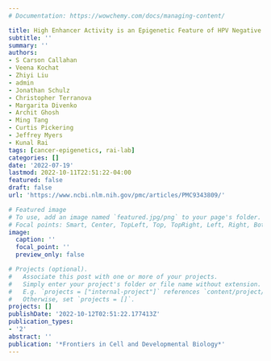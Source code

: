 ```yaml
---
# Documentation: https://wowchemy.com/docs/managing-content/

title: High Enhancer Activity is an Epigenetic Feature of HPV Negative Atypical Head and Neck Squamous Cell Carcinoma
subtitle: ''
summary: ''
authors:
- S Carson Callahan
- Veena Kochat
- Zhiyi Liu
- admin
- Jonathan Schulz
- Christopher Terranova
- Margarita Divenko
- Archit Ghosh
- Ming Tang
- Curtis Pickering
- Jeffrey Myers 
- Kunal Rai
tags: [cancer-epigenetics, rai-lab]
categories: []
date: '2022-07-19'
lastmod: 2022-10-11T22:51:22-04:00
featured: false
draft: false
url: 'https://www.ncbi.nlm.nih.gov/pmc/articles/PMC9343809/'

# Featured image
# To use, add an image named `featured.jpg/png` to your page's folder.
# Focal points: Smart, Center, TopLeft, Top, TopRight, Left, Right, BottomLeft, Bottom, BottomRight.
image:
  caption: ''
  focal_point: ''
  preview_only: false

# Projects (optional).
#   Associate this post with one or more of your projects.
#   Simply enter your project's folder or file name without extension.
#   E.g. `projects = ["internal-project"]` references `content/project/deep-learning/index.md`.
#   Otherwise, set `projects = []`.
projects: []
publishDate: '2022-10-12T02:51:22.177413Z'
publication_types:
- '2'
abstract: ''
publication: '*Frontiers in Cell and Developmental Biology*'
---
```

